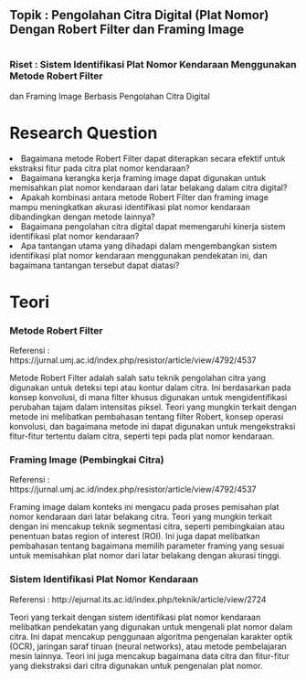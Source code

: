 # <h2>Topik : Pengolahan Citra Digital (Plat Nomor) Dengan Robert Filter dan Framing Image<h2/>

# <h3>Riset : Sistem Identifikasi Plat Nomor Kendaraan Menggunakan Metode Robert Filter
dan Framing Image Berbasis Pengolahan Citra Digital<h3/>

# Research Question
<li>Bagaimana metode Robert Filter dapat diterapkan secara efektif untuk ekstraksi fitur pada citra plat nomor kendaraan?
<li>Bagaimana kerangka kerja framing image dapat digunakan untuk memisahkan plat nomor kendaraan dari latar belakang dalam citra digital?
<li>Apakah kombinasi antara metode Robert Filter dan framing image mampu meningkatkan akurasi identifikasi plat nomor kendaraan dibandingkan dengan metode lainnya?
<li>Bagaimana pengolahan citra digital dapat memengaruhi kinerja sistem identifikasi plat nomor kendaraan?
<li>Apa tantangan utama yang dihadapi dalam mengembangkan sistem identifikasi plat nomor kendaraan menggunakan pendekatan ini, dan bagaimana tantangan tersebut dapat diatasi?

# Teori
<h3>Metode Robert Filter</h3>
Referensi : https://jurnal.umj.ac.id/index.php/resistor/article/view/4792/4537
<p>Metode Robert Filter adalah salah satu teknik pengolahan citra yang digunakan untuk deteksi tepi atau kontur dalam citra. Ini berdasarkan pada konsep konvolusi, di mana filter khusus digunakan untuk mengidentifikasi perubahan tajam dalam intensitas piksel. Teori yang mungkin terkait dengan metode ini melibatkan pembahasan tentang filter Robert, konsep operasi konvolusi, dan bagaimana metode ini dapat digunakan untuk mengekstraksi fitur-fitur tertentu dalam citra, seperti tepi pada plat nomor kendaraan.
<p/>
<h3>Framing Image (Pembingkai Citra)</h3>
Referensi : https://jurnal.umj.ac.id/index.php/resistor/article/view/4792/4537
<p>Framing image dalam konteks ini mengacu pada proses pemisahan plat nomor kendaraan dari latar belakang citra. Teori yang mungkin terkait dengan ini mencakup teknik segmentasi citra, seperti pembingkaian atau penentuan batas region of interest (ROI). Ini juga dapat melibatkan pembahasan tentang bagaimana memilih parameter framing yang sesuai untuk memisahkan plat nomor dari latar belakang dengan akurasi tinggi.
<p/>
<h3>Sistem Identifikasi Plat Nomor Kendaraan</h3>
Referensi : http://ejurnal.its.ac.id/index.php/teknik/article/view/2724
<p>Teori yang terkait dengan sistem identifikasi plat nomor kendaraan melibatkan pendekatan yang digunakan untuk mengenali plat nomor dalam citra. Ini dapat mencakup penggunaan algoritma pengenalan karakter optik (OCR), jaringan saraf tiruan (neural networks), atau metode pembelajaran mesin lainnya. Teori ini juga mencakup bagaimana data citra dan fitur-fitur yang diekstraksi dari citra digunakan untuk pengenalan plat nomor.
